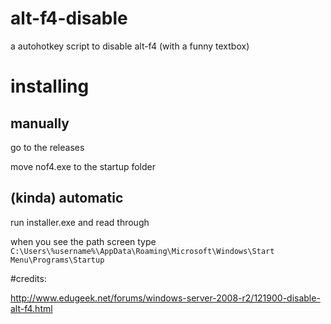 # alt-f4-disable
a autohotkey script to disable alt-f4 (with a funny textbox)

# installing

## manually

go to the releases

move nof4.exe to the startup folder

## (kinda) automatic

run installer.exe and read through

when you see the path screen type `C:\Users\%username%\AppData\Roaming\Microsoft\Windows\Start Menu\Programs\Startup`

#credits:

http://www.edugeek.net/forums/windows-server-2008-r2/121900-disable-alt-f4.html
